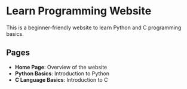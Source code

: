 # Learn Programming Website
This is a beginner-friendly website to learn Python and C programming basics.

## Pages
- **Home Page**: Overview of the website
- **Python Basics**: Introduction to Python
- **C Language Basics**: Introduction to C
